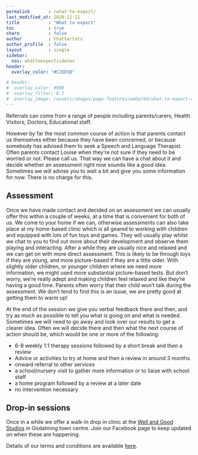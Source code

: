 ```yaml
---
permalink       : /what-to-expect/
last_modified_at: 2020-11-11
title           : "What to expect"
toc             : true
share           : false
author          : Chattertots
author_profile  : false
layout          : single
sidebar:
  nav: whattoexpectsidenav
header:
  overlay_color: "#C2DD5B"

# header:
#  overlay_color: #000
#  overlay_filter: 0.1
#  overlay_image: /assets/images/page-features/webp/60/what-to-expect-abstract.jpg
---
```


Referrals can come from a range of people including parents/carers, Health Visitors, Doctors, Educational staff.  

However by far the most common course of action is that parents contact us themselves either because they have been concerned, or because somebody has advised them to seek a Speech and Language Therapist.   Often parents contact Louise when they’re not sure if they need to be worried or not.  Please call us.  That way we can have a chat about it and decide whether an assessment right now sounds like a good idea.  Sometimes we will advise you to wait a bit and give you some information for now.  There is no charge for this. 

## Assessment

Once we have made contact and decided on an assessment we can usually offer this within a couple of weeks, at a time that is convenient for both of us.  We come to your home if we can, otherwise assessments can also take place at my home-based clinic which is all geared to working with children and equipped with lots of fun toys and games.  They will usually play whilst we chat to you to find out more about their development and observe them playing and interacting.  After a while they are usually nice and relaxed and we can get on with more direct assessment.  This is likely to be through toys if they are young, and more picture-based if they are a little older.  With slightly older children, or younger children where we need more information, we might used more substantial picture-based tests.  But don’t worry, we’re really adept and making children feel relaxed and like they’re having a good time.  Parents often worry that their child won’t talk during the assessment.  We don’t tend to find this is an issue, we are pretty good at getting them to warm up!

At the end of the session we give you verbal feedback there and then, and try as much as possible to tell you what is going on and what is needed.  Sometimes we will need to go away and look over our results to get a clearer idea.  Often we will decide there and then what the next course of action should be, which would be one or more of the following:

- 6-8 weekly 1:1 therapy sessions followed by a short break and then a review
- Advice or activities to try at home and then a review in around 3 months
- onward referral to other services
- a school/nursery visit to gather more information or to liaise with school staff
- a home program followed by a review at a later date
- no intervention necessary

## Drop-in sessions

Once in a while we offer a walk-in drop in clinic at the [Well and Good Studios](https://www.wellandgoodstudios.com/) in Godalming town centre.  Join our Facebook page to keep updated on when these are happening.  

Details of our terms and conditions are available [here](/terms-and-conditions/).
